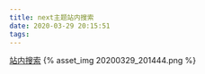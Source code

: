 ```yaml
---
title: next主题站内搜索
date: 2020-03-29 20:15:51
tags:
---
```

[站内搜索](https://yashuning.github.io/2018/06/29/hexo-Next-%E4%B8%BB%E9%A2%98%E6%B7%BB%E5%8A%A0%E6%90%9C%E7%B4%A2%E5%8A%9F%E8%83%BD/)
{% asset_img 20200329_201444.png %}
